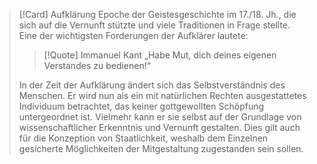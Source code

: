>[!Card] Aufklärung
>Epoche der Geistesgeschichte im 17./18. Jh., die sich auf die Vernunft stützte und viele Traditionen in Frage stellte. Eine der wichtigsten Forderungen der Aufklärer lautete:
>>[!Quote] Immanuel Kant
>>„Habe Mut, dich deines eigenen Verstandes zu bedienen!“
>
>In der Zeit der Aufklärung ändert sich das Selbstverständnis des Menschen. Er wird nun als ein mit natürlichen Rechten ausgestattetes Individuum betrachtet, das keiner gottgewollten Schöpfung untergeordnet ist. Vielmehr kann er sie selbst auf der Grundlage von wissenschaftlicher Erkenntnis und Vernunft gestalten. Dies gilt auch für die Konzeption von Staatlichkeit, weshalb dem Einzelnen gesicherte Möglichkeiten der Mitgestaltung zugestanden sein sollen.
<!--SR:!2026-02-11,217,290-->
